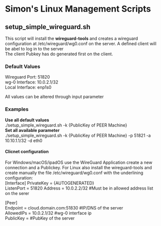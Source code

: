 # Simon's Linux Management Scripts

## setup_simple_wireguard.sh

This script will install the **wireguard-tools** and creates a wireguard configuration at /etc/wireguard/wg0.conf on the server. A defined client will be abel to log in to the server  
The client  Pubkey has do generated first on the client. 

### Default Values

Wireguard Port: 51820  
wg-0 Interface: 10.0.2.1/32  
Local Interface: enp1s0 

All values can be altered through input parameter

### Examples
**Use all default values**  
./setup_simple_wireguard.sh -k {PublicKey of PEER Machine} \
**Set all available parameter**  
./setup_simple_wireguard.sh -k {PublicKey of PEER Machine} -p 51821 -a 10.10.1.1/32 -d eth0
 #### Clicnet configuration
For Windows/macOS/ipadOS use the WireGuard Application create a new connection and a Publickey. For Linux also install the wireguard-tools and create manually the file /etc/wireguard/wg0.conf with the underlining configuration:  
[Interface] 
PrivateKey = {AUTOGENERATED}  
ListenPort = 51820
Address = 10.0.2.2/32 #Must be in allowed address list on the serer    
 
[Peer]  
Endpoint = cloud.domain.com:51830 #IP/DNS of the server  
AllowedIPs = 10.0.2.1/32 #wg-0 interface ip  
PublicKey = #PubKey of the server  


